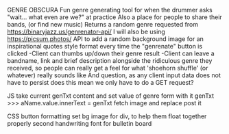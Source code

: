GENRE OBSCURA
Fun genre generating tool for when the drummer asks "wait... what even are we?" at practice
Also a place for people to share their bands, (or find new music)
Returns a random genre requested from https://binaryjazz.us/genrenator-api/
I will also be using https://picsum.photos/ API to add a random background image for an inspirational quotes style format every time the "genrenate" button is clicked
-Client can thumbs up/down their genre result
-Client can leave a bandname, link and brief description alongside the ridiculous genre they received, so people can really get a feel for what 'shoehorn shuffle' (or whatever) really sounds like
And question, as any client input data does not have to persist does this mean we only have to do a GET request?

JS
take current genTxt content and set value of genre form with it
genTxt >>> aName.value.innerText = genTxt
fetch image and replace post it

CSS
button formatting
set bg image for div, to help them float together properly
second handwriting font for bulletin board